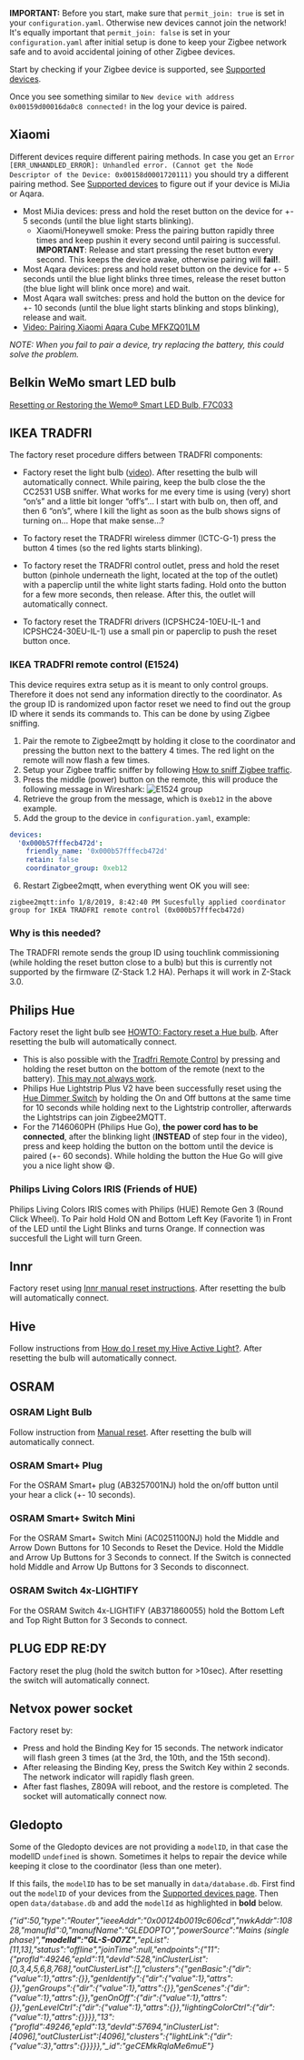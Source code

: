 **IMPORTANT:** Before you start, make sure that `permit_join: true` is set in your `configuration.yaml`. Otherwise new devices cannot join the network!
It's equally important that `permit_join: false` is set in your `configuration.yaml` after initial setup is done to keep your Zigbee network safe and to avoid accidental joining of other Zigbee devices.

Start by checking if your Zigbee device is supported, see  [Supported devices](../information/supported_devices.md).

Once you see something similar to `New device with address 0x00159d00016da0c8 connected!` in the log your device is paired.

## Xiaomi
Different devices require different pairing methods. In case you get an `Error [ERR_UNHANDLED_ERROR]: Unhandled error. (Cannot get the Node Descriptor of the Device: 0x00158d0001720111)` you should try a different pairing method. See [Supported devices](../information/supported_devices.md) to figure out if your device is MiJia or Aqara.
* Most MiJia devices: press and hold the reset button on the device for +- 5 seconds (until the blue light starts blinking).
  * Xiaomi/Honeywell smoke: Press the pairing button rapidly three times and keep pushin it every second until pairing is successful.
**IMPORTANT**: Release and start pressing the reset button every second. This keeps the device awake, otherwise pairing will **fail!**.
* Most Aqara devices: press and hold reset button on the device for +- 5 seconds until the blue light blinks three times, release the reset button (the blue light will blink once more) and wait.
* Most Aqara wall switches: press and hold the button on the device for +- 10 seconds (until the blue light starts blinking and stops blinking), release and wait.
* [Video: Pairing Xiaomi Aqara Cube MFKZQ01LM](https://www.youtube.com/watch?v=uhMrcIAdGxg&feature=youtu.be)

*NOTE: When you fail to pair a device, try replacing the battery, this could solve the problem.*

## Belkin WeMo smart LED bulb
[Resetting or Restoring the Wemo® Smart LED Bulb, F7C033](http://www.belkin.com/us/support-article?articleNum=116178)

## IKEA TRADFRI
The factory reset procedure differs between TRADFRI components:

* Factory reset the light bulb ([video](https://www.youtube.com/watch?v=npxOrPxVfe0)). After resetting the bulb will automatically connect. While pairing, keep the bulb close the the CC2531 USB sniffer.
What works for me every time is using (very) short “on’s” and a little bit longer “off’s”…
I start with bulb on, then off, and then 6 “on’s”, where I kill the light as soon as the bulb shows signs of turning on… Hope that make sense…?

* To factory reset the TRADFRI wireless dimmer (ICTC-G-1) press the button 4 times (so the red lights starts blinking).

* To factory reset the TRADFRI control outlet, press and hold the reset button (pinhole underneath the light, located at the top of the outlet) with a paperclip until the white light starts fading. Hold onto the button for a few more seconds, then release. After this, the outlet will automatically connect.

* To factory reset the TRADFRI drivers (ICPSHC24-10EU-IL-1 and ICPSHC24-30EU-IL-1) use a small pin or paperclip to push the reset button once.

### IKEA TRADFRI remote control (E1524)
This device requires extra setup as it is meant to only control groups. Therefore it does not send any information directly to the coordinator. As the group ID is randomized upon factor reset we need to find out the group ID where it sends its commands to. This can be done by using Zigbee sniffing.

1. Pair the remote to Zigbee2mqtt by holding it close to the coordinator and pressing the button next to the battery 4 times. The red light on the remote will now flash a few times.
2. Setup your Zigbee traffic sniffer by following [How to sniff Zigbee traffic](../how_tos/how_to_sniff_zigbee_traffic.md).
3. Press the middle (power) button on the remote, this will produce the following message in Wireshark:
![E1524 group](../images/E1524_group.png)
4. Retrieve the group from the message, which is `0xeb12` in the above example.
5. Add the group to the device in `configuration.yaml`, example:
```yaml
devices:
  '0x000b57fffecb472d':
    friendly_name: '0x000b57fffecb472d'
    retain: false
    coordinator_group: 0xeb12
```
6. Restart Zigbee2mqtt, when everything went OK you will see:
```
zigbee2mqtt:info 1/8/2019, 8:42:40 PM Sucesfully applied coordinator group for IKEA TRADFRI remote control (0x000b57fffecb472d)
```
### Why is this needed?
The TRADFRI remote sends the group ID using touchlink commissioning (while holding the reset button close to a bulb) but this is currently not supported by the firmware (Z-Stack 1.2 HA). Perhaps it will work in Z-Stack 3.0.

## Philips Hue
Factory reset the light bulb see [HOWTO: Factory reset a Hue bulb](https://www.youtube.com/watch?v=qvlEAELiJKs). After resetting the bulb will automatically connect.

* This is also possible with the [Tradfri Remote Control](https://www.ikea.com/us/en/images/products/tradfri-remote-control__0489469_PE623665_S4.JPG) by pressing and holding the reset button on the bottom of the remote (next to the battery). [This may not always work](https://github.com/Koenkk/zigbee2mqtt/issues/296#issuecomment-416923751).
* Philips Hue Lightstrip Plus V2 have been successfully reset using the [Hue Dimmer Switch](https://www2.meethue.com/en-us/support/dimmer-switch) by holding the On and Off buttons at the same time for 10 seconds while holding next to the Lightstrip controller, afterwards the Lightstrips can join Zigbee2MQTT.
* For the 7146060PH (Philips Hue Go), **the power cord has to be connected**, after the blinking light (**INSTEAD** of step four in the video), press and keep holding the button on the bottom until the device is paired (+- 60 seconds). While holding the button the Hue Go will give you a nice light show :smile:.

### Philips Living Colors IRIS (Friends of HUE)
Philips Living Colors IRIS comes with Philips (HUE) Remote Gen 3 (Round Click Wheel).
To Pair hold Hold ON and Bottom Left Key (Favorite 1) in Front of the LED until the Light Blinks and turns Orange. If connection was succesfull the Light will turn Green.

## Innr
Factory reset using [Innr manual reset instructions](https://www.youtube.com/watch?v=4zkpZSv84H4). After resetting the bulb will automatically connect.

## Hive
Follow instructions from [How do I reset my Hive Active Light?](https://www.hivehome.com/ca/support/Help_installing_Hive/HIH_Hive_Active_Light/How-do-I-reset-my-Hive-Active-Light). After resetting the bulb will automatically connect.

## OSRAM
### OSRAM Light Bulb
Follow instruction from [Manual reset](http://belkin.force.com/Articles/articles/en_US/Troubleshooting_and_Tutorials/Resetting-the-OSRAM-LIGHTIFY-Tunable-White-60-Bulb#a). After resetting the bulb will automatically connect.
### OSRAM Smart+ Plug
For the OSRAM Smart+ plug (AB3257001NJ) hold the on/off button until your hear a click (+- 10 seconds).
### OSRAM Smart+ Switch Mini
For the OSRAM Smart+ Switch Mini (AC0251100NJ) hold the Middle and Arrow Down Buttons for 10 Seconds to Reset the Device. Hold the Middle and Arrow Up Buttons for 3 Seconds to connect. If the Switch is connected hold Middle and Arrow Up Buttons for 3 Seconds to disconnect.
### OSRAM Switch 4x-LIGHTIFY
For the OSRAM Switch 4x-LIGHTIFY (AB371860055) hold the Bottom Left and Top Right Button for 3 Seconds to connect.

## PLUG EDP RE:DY
Factory reset the plug (hold the switch button for >10sec). After resetting the switch will automatically connect.

## Netvox power socket
Factory reset by:
- Press and hold the Binding Key for 15 seconds. The network indicator will flash green 3 times
(at the 3rd, the 10th, and the 15th second).
- After releasing the Binding Key, press the Switch Key within 2 seconds. The network indicator
will rapidly flash green.
- After fast flashes, Z809A will reboot, and the restore is completed. The socket will automatically connect now.

## Gledopto
Some of the Gledopto devices are not providing a `modelID`, in that case the modelID `undefined` is shown. Sometimes it helps to repair the device while keeping it close to the coordinator (less than one meter).

If this fails, the `modelID` has to be set manually in `data/database.db`. First find out the `modelID` of your devices from the [Supported devices page](../information/supported_devices.md). Then open `data/database.db` and add the `modelId` as highlighted in **bold** below.

*{"id":50,"type":"Router","ieeeAddr":"0x00124b0019c606cd","nwkAddr":10828,"manufId":0,"manufName":"GLEDOPTO","powerSource":"Mains (single phase)",**"modelId":"GL-S-007Z"**,"epList":[11,13],"status":"offline","joinTime":null,"endpoints":{"11":{"profId":49246,"epId":11,"devId":528,"inClusterList":[0,3,4,5,6,8,768],"outClusterList":[],"clusters":{"genBasic":{"dir":{"value":1},"attrs":{}},"genIdentify":{"dir":{"value":1},"attrs":{}},"genGroups":{"dir":{"value":1},"attrs":{}},"genScenes":{"dir":{"value":1},"attrs":{}},"genOnOff":{"dir":{"value":1},"attrs":{}},"genLevelCtrl":{"dir":{"value":1},"attrs":{}},"lightingColorCtrl":{"dir":{"value":1},"attrs":{}}}},"13":{"profId":49246,"epId":13,"devId":57694,"inClusterList":[4096],"outClusterList":[4096],"clusters":{"lightLink":{"dir":{"value":3},"attrs":{}}}}},"_id":"geCEMkRqlaMe6muE"}*
